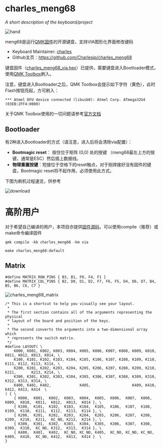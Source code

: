 # charles_meng68

*A short description of the keyboard/project*

![hand](https://i.imgur.com/RirAEds.png)

meng68是运行[QMK固件](https://qmk.fm/)的开源键盘，支持VIA图形化界面修改键码

- Keyboard Maintainer: [charles](https://github.com/charlesip)
- Github主页：https://github.com/Charlesip/charles_meng68

键盘固件（[charles_meng68_via.hex](https://github.com/Charlesip/charles_meng68/blob/main/charles_meng68_via.hex)）已提供，需要键盘进入Bootloader模式，使用[QMK Toolbox](https://github.com/qmk/qmk_toolbox)刷入。

注意，键盘进入Bootloader之后，QMK Toolbox会提示如下字符（黄色），此时Flash按钮亮起，方可刷入：

```
*** Atmel DFU device connected (libusb0): Atmel Corp. ATmega32U4 (03EB:2FF4:0000)
```

 关于QMK Toolbox使用的一切问题请参考[官方文档](https://docs.qmk.fm/#/newbs_flashing)

## Bootloader

有2种进入Bootloader的方式（请注意，进入后将会清除via配置）：

* **Bootmagic reset**： 按住位于矩阵 (0,0) 处的按键 （meng68最左上方的按键，通常是ESC）然后插上数据线。
* **物理重置按键**：短接位于空格下的reset触点，对于刚焊接好没有固件的键盘，Bootmagic reset将不起作用，必须使用此方式。

下图为刷机过程速览，供参考

![download](https://i.imgur.com/7hsLNDU.gif)



# 高阶用户

对于希望自己编译的用户，本项目亦提供[固件源码](https://github.com/Charlesip/charles_meng68/tree/main/charles_meng68)，可以使用compile（推荐）或make命令编译固件

```
qmk compile -kb charles_meng68 -km via
```

```
make charles_meng68:default
```

## Matrix

```
#define MATRIX_ROW_PINS { B3, B1, F0, F4, F1 }
#define MATRIX_COL_PINS { B2, D0, D1, D2, F7, F6, F5, D4, D6, D7, B4, B5, B6, C6, C7 }
```

![charles_meng68_matrix](https://i.imgur.com/NuNUX67.png)

```
/* This is a shortcut to help you visually see your layout.
 *
 * The first section contains all of the arguments representing the physical
 * layout of the board and position of the keys.
 *
 * The second converts the arguments into a two-dimensional array which
 * represents the switch matrix.
 */
#define LAYOUT( \
	K000, K001, K002, K003, K004, K005, K006, K007, K008, K009, K010, K011, K012, K013, K014, \
	K100, K101, K102, K103, K104, K105, K106, K107, K108, K109, K110, K111, K112, K113, K114, \
	K200, K201, K202, K203, K204, K205, K206, K207, K208, K209, K210, K211,       K213, K214, \
	K300, K301, K302, K303, K304, K305, K306, K307, K308, K309, K310,       K312, K313, K314, \
	K400, K401, K402,             K405,                   K409, K410,       K412, K413, K414  \
) { \
	{ K000,  K001,  K002,  K003,  K004,  K005,  K006,  K007,  K008,  K009,  K010,  K011,  K012,  K013,  K014 }, \
	{ K100,  K101,  K102,  K103,  K104,  K105,  K106,  K107,  K108,  K109,  K110,  K111,  K112,  K113,  K114 }, \
	{ K200,  K201,  K202,  K203,  K204,  K205,  K206,  K207,  K208,  K209,  K210,  K211,  KC_NO, K213,  K214 }, \
	{ K300,  K301,  K302,  K303,  K304,  K305,  K306,  K307,  K308,  K309,  K310,  KC_NO, K312,  K313,  K314 }, \
	{ K400,  K401,  K402,  KC_NO, KC_NO, K405,  KC_NO, KC_NO, KC_NO, K409,  K410,  KC_NO, K412,  K413,  K414 }  \
}
```

